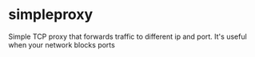 simpleproxy
===========

Simple TCP proxy that forwards traffic to different ip and port. It's useful when your network blocks ports
